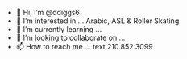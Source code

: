 - 👋 Hi, I’m @ddiggs6
- 👀 I’m interested in ... Arabic, ASL & Roller Skating
- 🌱 I’m currently learning ...
- 💞️ I’m looking to collaborate on ...
- 📫 How to reach me ... text 210.852.3099

<!---
ddiggs6/ddiggs6 is a ✨ special ✨ repository because its `README.md` (this file) appears on your GitHub profile.
You can click the Preview link to take a look at your changes.
--->
